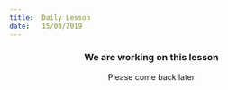 ```yaml
---
title:  Daily Lesson
date:   15/08/2019
---
```


### <center>We are working on this lesson</center>
<center>Please come back later</center>